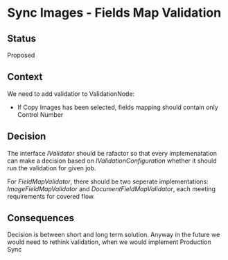 # Sync Images - Fields Map Validation

## Status

Proposed

## Context

We need to add validatior to ValidationNode:

+ If Copy Images has been selected, fields mapping should contain only Control Number

## Decision

The interface *IValidator* should be rafactor so that every implemenatation can make a decision based on *IValidationConfiguration* whether it should run the validation for given job. 

For *FieldMapValidator*, there should be two seperate implementations: *ImageFieldMapValidator* and *DocumentFieldMapValidator*, each meeting requirements for covered flow.

## Consequences

Decision is between short and long term solution. Anyway in the future we would need to rethink validation, when we would implement Production Sync
